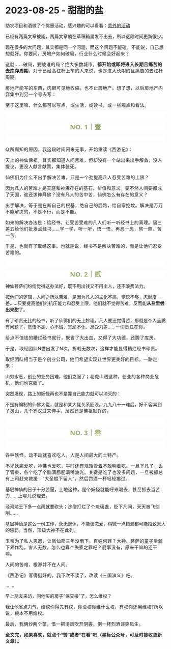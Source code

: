 # 2023-08-25 - 甜甜的盐

<p style="visibility: visible;">助农项目和酒做了个优惠活动，感兴趣的可以看看：<a target="_blank" href="http://mp.weixin.qq.com/s?__biz=Mzg2MTg2OTYzNQ==&amp;mid=2247483918&amp;idx=1&amp;sn=030551089a6fc0dda0f14cb165e56044&amp;chksm=ce11c122f96648343b8ad088e79313c613a064cc9ae856b4a289f8d9f952667870acf3609b01&amp;scene=21#wechat_redirect" textvalue="天叙 | 意外的活动" linktype="text" imgurl="" imgdata="null" data-itemshowtype="0" tab="innerlink" data-linktype="2" style="visibility: visible;" hasload="1">意外的活动</a></p><p style="visibility: visible;">已经有两篇文章被毙，两篇文章躺在草稿箱里发不出去，所以这段时间更新很少。</p><p style="visibility: visible;"><span style="visibility: visible;">现在很多的大问题，其实都是同一个问题，</span><span style="font-size: var(--articleFontsize); letter-spacing: 0.034em; visibility: visible;">而这个问题不能碰，不能说，自己想想就好。</span><span style="font-size: var(--articleFontsize); letter-spacing: 0.034em; visibility: visible;">你要问，房地产如何破局，行业什么时候会好起来？</span></p><p style="visibility: visible;"><span style="font-size: var(--articleFontsize); letter-spacing: 0.034em; visibility: visible;">这就......破局<span style="letter-spacing: 0.578px; text-wrap: wrap; visibility: visible;">，要破谁的局？绝大多数城市，<strong style="visibility: visible;">都开始或即将进入长期且痛苦的去库存周期</strong>，对于已经高杠杆上车的人来说，也是进入长期的且痛苦的去杠杆周期。</span></span></p><p style="visibility: visible;"><span style="font-size: var(--articleFontsize); letter-spacing: 0.034em; visibility: visible;"><span style="letter-spacing: 0.578px; text-wrap: wrap; visibility: visible;">房地产能写的东西，肉眼可见地收缩，也不止房地产。想了想，以后房地产内容集中到另一个号去写：</span></span></p><section class="mp_profile_iframe_wrp" style="visibility: visible;"><mp-common-profile class="js_uneditable custom_select_card mp_profile_iframe mp_common_widget js_wx_tap_highlight" data-pluginname="mpprofile" data-id="Mzg2ODg2ODA4Mg==" data-headimg="http://mmbiz.qpic.cn/mmbiz_png/kSJ6zjZ5NQd2ALicwqRbH3mfqlu1VNl9qBIHb09kLH2usQGO3UjwngxppACVL8klFZct2aK2gXs2orODZL5aumA/300?wx_fmt=png&amp;wxfrom=19" data-nickname="" data-alias="transfer_3868868082" data-signature="老司机带路，越来越醒目；另一个维度看地产。" data-from="0" data-is_biz_ban="0" data-origin_num="0" data-isban="0" data-biz_account_status="1" style="visibility: visible;" data-index="0" data-verify_status="0"></mp-common-profile></section><p style="visibility: visible;"><span style="letter-spacing: 0.578px; font-size: var(--articleFontsize); visibility: visible;">至于这里嘛，什么都可以</span><span style="letter-spacing: 0.578px; font-size: var(--articleFontsize); visibility: visible;">写点，</span><span style="letter-spacing: 0.578px; font-size: var(--articleFontsize); visibility: visible;">或生活</span><span style="letter-spacing: 0.578px; font-size: var(--articleFontsize); visibility: visible;">，或</span><span style="letter-spacing: 0.578px; font-size: var(--articleFontsize); visibility: visible;">读书，或</span><span style="letter-spacing: 0.578px; font-size: var(--articleFontsize); visibility: visible;">一些观点</span><span style="letter-spacing: 0.578px; font-size: var(--articleFontsize); visibility: visible;">和看法。</span></p><p style="text-wrap: wrap;outline: 0px;font-family: system-ui, -apple-system, BlinkMacSystemFont, &quot;Helvetica Neue&quot;, &quot;PingFang SC&quot;, &quot;Hiragino Sans GB&quot;, &quot;Microsoft YaHei UI&quot;, &quot;Microsoft YaHei&quot;, Arial, sans-serif;letter-spacing: 0.544px;background-color: rgb(255, 255, 255);visibility: visible;"><br style="visibility: visible;"></p><p style="text-wrap: wrap;outline: 0px;letter-spacing: 0.544px;color: rgb(34, 34, 34);font-family: -apple-system-font, system-ui, &quot;Helvetica Neue&quot;, &quot;PingFang SC&quot;, &quot;Hiragino Sans GB&quot;, &quot;Microsoft YaHei UI&quot;, &quot;Microsoft YaHei&quot;, Arial, sans-serif;background-color: rgb(255, 255, 255);text-align: center;visibility: visible;"><span style="outline: 0px;font-weight: bold;line-height: 25px;color: rgb(149, 169, 103);font-size: 20px;visibility: visible;">NO. 1｜壹</span></p><p style="text-wrap: wrap;outline: 0px;letter-spacing: 0.544px;color: rgb(34, 34, 34);font-family: -apple-system-font, system-ui, &quot;Helvetica Neue&quot;, &quot;PingFang SC&quot;, &quot;Hiragino Sans GB&quot;, &quot;Microsoft YaHei UI&quot;, &quot;Microsoft YaHei&quot;, Arial, sans-serif;background-color: rgb(255, 255, 255);text-align: center;visibility: visible;"><br style="visibility: visible;"></p><p style="visibility: visible;"><span style="letter-spacing: 0.578px; visibility: visible;">众所周知的原因，我这段时间闲来无事，开始重读《西游记》：</span></p><p style="visibility: visible;"><span style="letter-spacing: 0.578px; visibility: visible;">天上的神仙佛祖，其实都</span><span style="font-size: var(--articleFontsize); letter-spacing: 0.034em; visibility: visible;">知道人间苦难，但却没有一个站出来出手解救，没人提议，更没人献言献策，集体装死。</span></p><p style="letter-spacing: 0.578px; text-wrap: wrap; visibility: visible;">仙佛们为什么不出手解决苦难，只是一个劲提高凡人忍受苦难的上限？</p><p style="letter-spacing: 0.578px; text-wrap: wrap; visibility: visible;"><span style="font-size: var(--articleFontsize); letter-spacing: 0.034em; visibility: visible;">因为凡人</span><span style="font-size: var(--articleFontsize); letter-spacing: 0.034em; visibility: visible;">的苦难才是天庭和神佛存在的基石、价值和意义。要不然</span><span style="font-size: var(--articleFontsize); letter-spacing: 0.034em; visibility: visible;">人间要都成了天国，谁还求神拜佛？</span><span style="font-size: var(--articleFontsize); letter-spacing: 0.034em; visibility: visible;">没有凡人的苦中苦，仙佛怎么有存在的意义？</span></p><p style="letter-spacing: 0.578px; text-wrap: wrap; visibility: visible;">出手解决，等于是在断自己的根基，绝自己的后路，给自家挖坟。<span style="font-size: var(--articleFontsize); letter-spacing: 0.034em; visibility: visible;">解决是万万不能解决的，不是不行，而是不能。</span></p><p style="letter-spacing: 0.578px; text-wrap: wrap; visibility: visible;"><span style="font-size: var(--articleFontsize); letter-spacing: 0.034em; visibility: visible;">如来的解决办法是：给经书，让受苦受难的凡人们听一听经书上的真理。<span style="letter-spacing: 0.578px; text-wrap: wrap; visibility: visible;">隔三差五给他们批发点经书……学一学，听一听，悟一悟，再忍一忍，熬一熬，苦一苦。</span></span></p><p style="letter-spacing: 0.578px; text-wrap: wrap; visibility: visible;"><span style="font-size: var(--articleFontsize); letter-spacing: 0.034em; visibility: visible;">于是，也就有了取经这事。</span><span style="font-size: var(--articleFontsize); letter-spacing: 0.034em; visibility: visible;">也就是说，经书不是解决苦难的，而是让他们忍受苦难的。</span></p><p style="text-wrap: wrap;outline: 0px;font-family: system-ui, -apple-system, BlinkMacSystemFont, &quot;Helvetica Neue&quot;, &quot;PingFang SC&quot;, &quot;Hiragino Sans GB&quot;, &quot;Microsoft YaHei UI&quot;, &quot;Microsoft YaHei&quot;, Arial, sans-serif;letter-spacing: 0.544px;background-color: rgb(255, 255, 255);visibility: visible;"><br style="visibility: visible;"></p><p style="text-wrap: wrap;outline: 0px;letter-spacing: 0.544px;color: rgb(34, 34, 34);font-family: -apple-system-font, system-ui, &quot;Helvetica Neue&quot;, &quot;PingFang SC&quot;, &quot;Hiragino Sans GB&quot;, &quot;Microsoft YaHei UI&quot;, &quot;Microsoft YaHei&quot;, Arial, sans-serif;background-color: rgb(255, 255, 255);text-align: center;visibility: visible;"><span style="outline: 0px;font-weight: bold;line-height: 25px;color: rgb(149, 169, 103);font-size: 20px;visibility: visible;">NO. 2｜贰</span></p><p><span style="font-size: var(--articleFontsize);letter-spacing: 0.034em;"></span></p><p><span style="">神仙菩萨们纷纷觉得这办法好，既不用出钱又不用出人，还不浪费法力。</span></p><p><span style="">按他们的逻辑，人间之所以苦难，是因为凡人的文化不高，觉悟不够，忍耐度差……只要提高他们的抗压能力和忍受上限，他们就不觉得苦难，反而能<strong>从盐里尝出来甜</strong>了。</span></p><p><span style="">有了珍贵无比的经书，听了仙佛们的无上妙理，凡人要还觉得苦，那就是个人品质有问题了，觉悟不高、心不诚、冥顽不化、忍受力差……<span style="letter-spacing: 0.578px;text-wrap: wrap;">一切责任在你。</span></span></p><p><span style=""><span style="letter-spacing: 0.578px;text-wrap: wrap;"><span style="letter-spacing: 0.578px;text-wrap: wrap;"></span><span style="letter-spacing: 0.578px;text-wrap: wrap;">给点不值钱的糟烂经书就行，既</span><span style="letter-spacing: 0.578px;text-wrap: wrap;">省了大出血，又得了大功德，还腾了库房。</span></span></span></p><p><span style=""><span style="letter-spacing: 0.578px;text-wrap: wrap;"><span style="letter-spacing: 0.578px;text-wrap: wrap;">于是，</span></span></span><span style="font-size: var(--articleFontsize);letter-spacing: 0.034em;">取经团队N世出发了N次，折戟无数次，这样才能显得糟烂经书珍贵。</span></p><p><span style="font-size: var(--articleFontsize);letter-spacing: 0.034em;">取经团队相当于是个创业公司，他们希望实现让世界更美好的目标，一路走来：</span></p><p>山穷水恶，创业的业务困难，他们克服了；<span style="font-size: var(--articleFontsize);letter-spacing: 0.034em;">老虎山贼这种，创业的各种商业危机，他们也克服了。</span></p><p>突然发现，路上的妖怪再也不是靠自己能力就可以消灭的：</p><p>不是有编制的仙佛大佬，就是和某大佬关系匪浅。九九八十一难后，<span style="font-size: var(--articleFontsize);letter-spacing: 0.034em;">好不容易到了灵山，几个罗汉</span><span style="font-size: var(--articleFontsize);letter-spacing: 0.034em;">过来伸手，居然还是佛祖默许的。</span></p><p style="outline: 0px;font-family: system-ui, -apple-system, BlinkMacSystemFont, &quot;Helvetica Neue&quot;, &quot;PingFang SC&quot;, &quot;Hiragino Sans GB&quot;, &quot;Microsoft YaHei UI&quot;, &quot;Microsoft YaHei&quot;, Arial, sans-serif;letter-spacing: 0.544px;text-wrap: wrap;background-color: rgb(255, 255, 255);visibility: visible;"><br style="outline: 0px;visibility: visible;"></p><p style="outline: 0px;letter-spacing: 0.544px;text-wrap: wrap;color: rgb(34, 34, 34);font-family: -apple-system-font, system-ui, &quot;Helvetica Neue&quot;, &quot;PingFang SC&quot;, &quot;Hiragino Sans GB&quot;, &quot;Microsoft YaHei UI&quot;, &quot;Microsoft YaHei&quot;, Arial, sans-serif;background-color: rgb(255, 255, 255);text-align: center;visibility: visible;"><span style="outline: 0px;font-weight: bold;line-height: 25px;color: rgb(149, 169, 103);font-size: 20px;visibility: visible;">NO. 3｜叁</span></p><p style="outline: 0px;letter-spacing: 0.544px;text-wrap: wrap;color: rgb(34, 34, 34);font-family: -apple-system-font, system-ui, &quot;Helvetica Neue&quot;, &quot;PingFang SC&quot;, &quot;Hiragino Sans GB&quot;, &quot;Microsoft YaHei UI&quot;, &quot;Microsoft YaHei&quot;, Arial, sans-serif;background-color: rgb(255, 255, 255);text-align: center;visibility: visible;"><br style="outline: 0px;visibility: visible;"></p><p style="letter-spacing: 0.578px;text-wrap: wrap;">各种妖怪，动不动就喜欢吃人，人是人间最大的土特产。</p><p style="letter-spacing: 0.578px;text-wrap: wrap;">不光妖魔爱吃，神佛也爱吃，平时还有规矩管着不敢明着吃。一旦下凡了，丢了管束，各个吃了个脑满肠肥满嘴油光。关键是吃了也没多问题，一旦被抓总有上司赶来救援：“大圣棍下留人”，然后罚酒一杯轻轻揭过。</p><p><span style="">基层神仙的日子十分苦逼，</span><span style="font-size: var(--articleFontsize);letter-spacing: 0.034em;">土地这种，是个妖怪就能呼来喝去，甚至抓去当苦力……上哪儿说理去。</span></p><p><span style="">泾河龙王下多一点雨就要砍头；</span><span style="font-size: var(--articleFontsize);letter-spacing: 0.034em;">沙僧打烂了个琉璃盏，贬下凡间，天天被飞剑削……</span></p><p><span style="">基层神仙是这么一份工作，永无退休，不能谈恋爱，稍微一点错漏都可能招致天大的惩罚。</span><span style="font-size: var(--articleFontsize);letter-spacing: 0.034em;">当然</span><span style="font-size: var(--articleFontsize);letter-spacing: 0.034em;">，顶级大神不在此列。</span></p><p><span style="font-size: var(--articleFontsize);letter-spacing: 0.034em;"><span style="letter-spacing: 0.578px;text-wrap: wrap;">玉帝为了私人恩怨，让凤仙郡三年没雨下，百姓何罪？</span></span><span style="font-size: var(--articleFontsize);letter-spacing: 0.034em;">大神、菩萨的童子坐骑下界作乱，害人无数，怎么也算个失察之罪吧？</span><span style="font-size: var(--articleFontsize);letter-spacing: 0.034em;">屁事没有，原来干嘛的还干嘛。</span></p><p><span style="font-size: var(--articleFontsize);letter-spacing: 0.034em;"></span><span style="letter-spacing: 0.578px;font-size: var(--articleFontsize);">人间的苦难，根源并不在人间。</span></p><p><span style="letter-spacing: 0.578px;font-size: var(--articleFontsize);">《西游记》写得挺好的，我下次不读了，改读《三国演义》吧。</span></p><p><span style="">... ...<br></span></p><p><span style="">早上朋友来访，问他买的房子“保交楼”了，怎么维权？<br></span></p><p>我让他省点力气，<span style="font-size: var(--articleFontsize);letter-spacing: 0.034em;">维权你得先有权，你没权你维什么权，有权你还用维权?所以说，根本不用维权。</span></p><p><span style="font-size: var(--articleFontsize);letter-spacing: 0.034em;">最后，我俩炒两个菜，借一把清风吹开阴霾，倒一杯烈酒谈笑风生。</span></p><p style="margin-bottom: 0px;"><span style="font-size: var(--articleFontsize);letter-spacing: 0.034em;"><strong style="outline: 0px;font-family: system-ui, -apple-system, BlinkMacSystemFont, &quot;Helvetica Neue&quot;, &quot;PingFang SC&quot;, &quot;Hiragino Sans GB&quot;, &quot;Microsoft YaHei UI&quot;, &quot;Microsoft YaHei&quot;, Arial, sans-serif;letter-spacing: 0.544px;text-wrap: wrap;background-color: rgb(255, 255, 255);color: rgb(34, 34, 34);font-size: 16px;"><span style="outline: 0px;font-size: 14px;">全文完，如果喜欢，就点个“赞”或者“在看”吧（星标公众号，可及时接收更新文章）。</span></strong></span></p><p style="display: none;"><mp-style-type data-value="3"></mp-style-type></p>